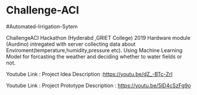 # Challenge-ACI
#Automated-Irrigation-Sytem

ChallengeACI Hackathon (Hyderabd ,GRIET College) 2019 
Hardware module (Aurdino) intregated with server collecting data about Enviroment(temperature,humidity,pressure etc).
Using Machine Learning Model for forcasting the weather and deciding whether to water fields or not.

Youtube Link : Project Idea Description :https://youtu.be/dZ_-BTc-ZrI

Youtube Link : Project Prototype Description : https://youtu.be/5lD4cSzFg9o
